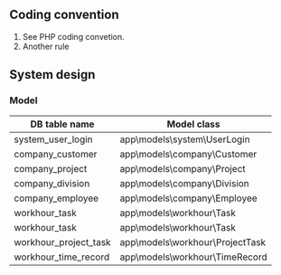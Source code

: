 ## Coding convention

1. See PHP coding convetion.
2. Another rule

## System design

### Model
| DB table name | Model class |
|---|---|
| system_user_login | app\models\system\UserLogin |
| company_customer | app\models\company\Customer |
| company_project | app\models\company\Project |
| company_division | app\models\company\Division |
| company_employee | app\models\company\Employee |
| workhour_task | app\models\workhour\Task |
| workhour_task | app\models\workhour\Task |
| workhour_project_task | app\models\workhour\ProjectTask |
| workhour_time_record | app\models\workhour\TimeRecord |
